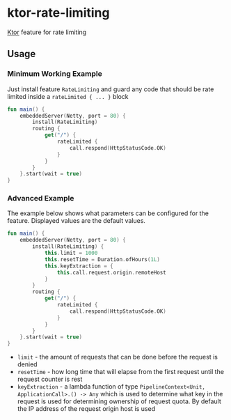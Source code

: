 # ktor-rate-limiting
[Ktor](https://ktor.io) feature for rate limiting

## Usage

### Minimum Working Example
Just install feature `RateLimiting` and guard any code that should be
rate limited inside a `rateLimited { ... }` block
```kotlin
fun main() {
	embeddedServer(Netty, port = 80) {
		install(RateLimiting)
		routing {
			get("/") {
				rateLimited {
					call.respond(HttpStatusCode.OK)
				}
			}
		}
	}.start(wait = true)
}
```

### Advanced Example
The example below shows what parameters can be configured for the feature.
Displayed values are the default values.
```kotlin
fun main() {
	embeddedServer(Netty, port = 80) {
		install(RateLimiting) {
			this.limit = 1000
			this.resetTime = Duration.ofHours(1L)
			this.keyExtraction = {
				this.call.request.origin.remoteHost
			}
		}
		routing {
			get("/") {
				rateLimited {
					call.respond(HttpStatusCode.OK)
				}
			}
		}
	}.start(wait = true)
}
```
- `limit` - the amount of requests that can be done before the request is denied
- `resetTime` - how long time that will elapse from the first request until the
request counter is rest
- `keyExtraction` - a lambda function of type `PipelineContext<Unit, ApplicationCall>.() -> Any` which
is used to determine what key in the request is used for determining ownership of request quota.
By default the IP address of the request origin host is used